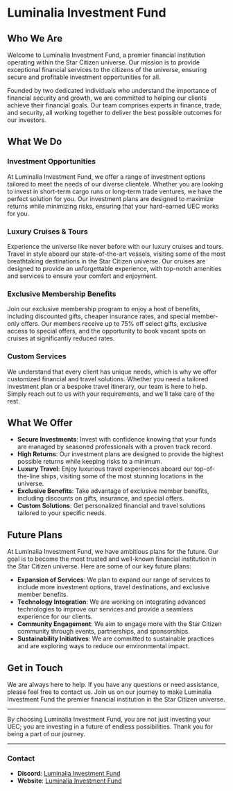 # Luminalia Investment Fund

## Who We Are

Welcome to Luminalia Investment Fund, a premier financial institution operating within the Star Citizen universe. Our mission is to provide exceptional financial services to the citizens of the universe, ensuring secure and profitable investment opportunities for all.

Founded by two dedicated individuals who understand the importance of financial security and growth, we are committed to helping our clients achieve their financial goals. Our team comprises experts in finance, trade, and security, all working together to deliver the best possible outcomes for our investors.

## What We Do

### Investment Opportunities

At Luminalia Investment Fund, we offer a range of investment options tailored to meet the needs of our diverse clientele. Whether you are looking to invest in short-term cargo runs or long-term trade ventures, we have the perfect solution for you. Our investment plans are designed to maximize returns while minimizing risks, ensuring that your hard-earned UEC works for you.

### Luxury Cruises & Tours

Experience the universe like never before with our luxury cruises and tours. Travel in style aboard our state-of-the-art vessels, visiting some of the most breathtaking destinations in the Star Citizen universe. Our cruises are designed to provide an unforgettable experience, with top-notch amenities and services to ensure your comfort and enjoyment.

### Exclusive Membership Benefits

Join our exclusive membership program to enjoy a host of benefits, including discounted gifts, cheaper insurance rates, and special member-only offers. Our members receive up to 75% off select gifts, exclusive access to special offers, and the opportunity to book vacant spots on cruises at significantly reduced rates.

### Custom Services

We understand that every client has unique needs, which is why we offer customized financial and travel solutions. Whether you need a tailored investment plan or a bespoke travel itinerary, our team is here to help. Simply reach out to us with your requirements, and we'll take care of the rest.

## What We Offer

- **Secure Investments**: Invest with confidence knowing that your funds are managed by seasoned professionals with a proven track record.
- **High Returns**: Our investment plans are designed to provide the highest possible returns while keeping risks to a minimum.
- **Luxury Travel**: Enjoy luxurious travel experiences aboard our top-of-the-line ships, visiting some of the most stunning locations in the universe.
- **Exclusive Benefits**: Take advantage of exclusive member benefits, including discounts on gifts, insurance, and special offers.
- **Custom Solutions**: Get personalized financial and travel solutions tailored to your specific needs.

## Future Plans

At Luminalia Investment Fund, we have ambitious plans for the future. Our goal is to become the most trusted and well-known financial institution in the Star Citizen universe. Here are some of our key future plans:

- **Expansion of Services**: We plan to expand our range of services to include more investment options, travel destinations, and exclusive member benefits.
- **Technology Integration**: We are working on integrating advanced technologies to improve our services and provide a seamless experience for our clients.
- **Community Engagement**: We aim to engage more with the Star Citizen community through events, partnerships, and sponsorships.
- **Sustainability Initiatives**: We are committed to sustainable practices and are exploring ways to reduce our environmental impact.

## Get in Touch

We are always here to help. If you have any questions or need assistance, please feel free to contact us. Join us on our journey to make Luminalia Investment Fund the premier financial institution in the Star Citizen universe.

---

By choosing Luminalia Investment Fund, you are not just investing your UEC; you are investing in a future of endless possibilities. Thank you for being a part of our journey.

---

### Contact

- **Discord**: [Luminalia Investment Fund](https://discord.gg/YwBZGsjAQx)
- **Website**: [Luminalia Investment Fund](https://bit.ly/luminalia)
